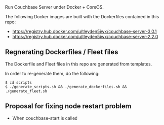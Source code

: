 
Run Couchbase Server under Docker + CoreOS.

The following Docker images are built with the Dockerfiles contained in this repo:

* https://registry.hub.docker.com/u/tleyden5iwx/couchbase-server-3.0.1
* https://registry.hub.docker.com/u/tleyden5iwx/couchbase-server-2.2.0

## Regnerating Dockerfiles / Fleet files

The Dockerfile and Fleet files in this repo are generated from templates.

In order to re-generate them, do the following:

```
$ cd scripts
$ ./generate_scripts.sh && ./generate_dockerfiles.sh && ./generate_fleet.sh
``` 

## Proposal for fixing node restart problem

- When couchbase-start is called 